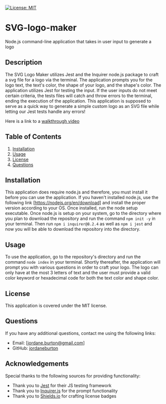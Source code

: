 [![License: MIT](https://img.shields.io/badge/License-MIT-yellow.svg)](https://opensource.org/licenses/MIT)

# SVG-logo-maker
Node.js command-line application that takes in user input to generate a logo

## Description

The SVG Logo Maker utilizes Jest and the Inquirer node.js package to craft a svg file for a logo via the terminal. The application prompts you for the logo text, the text's color, the shape of your logo, and the shape's color. The application utilizes Jest for testing the input. If the user inputs do not meet certain criteria, the tests files will catch and throw errors to the terminal, ending the execution of the application. This application is supposed to serve as a quick way to generate a simple custom logo as an SVG file while letting our Jest tests handle any errors!

Here is a link to a [walkthrough video](https://drive.google.com/file/d/1FseVEXoGQZO6hZPQj_hGzSUHDuWaTWid/view)

## Table of Contents 
1. [Installation](#install)
2. [Usage](#usage)
3. [License](#license)
4. [Questions](#questions)

## <a id='install'>Installation</a>

This application does require node.js and therefore, you must install it before you can use the application. If you haven't installed node.js, use the following link [https://nodejs.org/en/download] and install the proper version according to your OS. Once installed, run the node setup executable. Once node.js is setup on your system, go to the directory where you plan to download the repository and run the command `npm init -y` in your terminal. Then run `npm i inquirer@8.2.4` as well as `npm i jest` and now you will be able to download the repository into the directory.

## <a id='usage'>Usage</a>

To use the application, go to the repository's directory and run the command `node index` in your terminal. Shortly thereafter, the application will prompt you with various questions in order to craft your logo. The logo can only have at the most 3 letters of text and the user must provide a valid color keyword or hexadecimal code for both the text color and shape color.

## <a id='license'>License</a>

This application is covered under the MIT license.

## <a id='questions'>Questions</a>

If you have any additional questions, contact me using the following links:
- Email: [jordane.burton@gmail.com]
- GitHub: [jordaneburton](https://github.com/jordaneburton)


## Acknowledgements

Special thanks to the following sources for providing functionality:
- Thank you to [Jest](https://jestjs.io/) for their JS testing framework
- Thank you to [Inquirer.js](https://github.com/SBoudrias/Inquirer.js) for the prompt functionality
- Thank you to [Shields.io](https://shields.io/) for crafting license badges